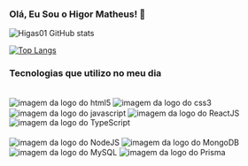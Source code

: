 ### Olá, Eu Sou o Higor Matheus! 👋

![Higas01 GitHub stats](https://github-readme-stats.vercel.app/api?username=Higas01&show_icons=true&theme=dracula)

[![Top Langs](https://github-readme-stats.vercel.app/api/top-langs/?username=Higas01&layout=compact)](https://github.com/anuraghazra/github-readme-stats)

### Tecnologias que utilizo no meu dia
<div> <br/>
<img align='center' alt='imagem da logo do html5'src='https://img.shields.io/badge/HTML5-E34F26?style=for-the-badge&logo=html5&logoColor=white'/>
<img align='center' alt='imagem da logo do css3'src='https://img.shields.io/badge/CSS3-1572B6?style=for-the-badge&logo=css3&logoColor=white'/>
<img align='center' alt='imagem da logo do javascript'src='https://img.shields.io/badge/JavaScript-323330?style=for-the-badge&logo=javascript&logoColor=F7DF1E'/>
<img align='center' alt='imagem da logo do ReactJS'src='https://img.shields.io/badge/React-20232A?style=for-the-badge&logo=react&logoColor=61DAFB'/>
<img align='center' alt='imagem da logo do TypeScript'src='https://img.shields.io/badge/TypeScript-007ACC?style=for-the-badge&logo=typescript&logoColor=white'/>
  </div>
  <br>
  <div>
<img align='center' alt='imagem da logo do NodeJS'src='https://img.shields.io/badge/Node.js-43853D?style=for-the-badge&logo=node.js&logoColor=white'/>
<img align='center' alt='imagem da logo do MongoDB'src='https://img.shields.io/badge/MongoDB-4EA94B?style=for-the-badge&logo=mongodb&logoColor=white'/>
<img align='center' alt='imagem da logo do MySQL'src='https://img.shields.io/badge/MySQL-005C84?style=for-the-badge&logo=mysql&logoColor=white'/>
  <img align='center' alt='imagem da logo do Prisma'src='https://img.shields.io/badge/Prisma-3982CE?style=for-the-badge&logo=Prisma&logoColor=white'/>
  </div>

